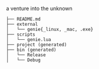 a venture into the unknown

```
├── README.md
├── external
│   └── genie{_linux, _mac, .exe}
├── scripts
│   └── genie.lua
├── project (generated)
├── bin (generated)
│   └── Release
│   └── Debug
```
